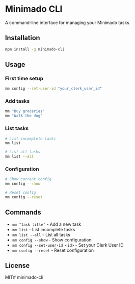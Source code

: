 # Minimado CLI

A command-line interface for managing your Minimado tasks.

## Installation

```bash
npm install -g minimado-cli
```

## Usage

### First time setup
```bash
mm config --set-user-id "your_clerk_user_id"
```

### Add tasks
```bash
mm "Buy groceries"
mm "Walk the dog"
```

### List tasks
```bash
# List incomplete tasks
mm list

# List all tasks
mm list --all
```

### Configuration
```bash
# Show current config
mm config --show

# Reset config
mm config --reset
```

## Commands

- `mm "task title"` - Add a new task
- `mm list` - List incomplete tasks
- `mm list --all` - List all tasks
- `mm config --show` - Show configuration
- `mm config --set-user-id <id>` - Set your Clerk User ID
- `mm config --reset` - Reset configuration

## License

MIT# minimado-cli
